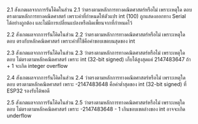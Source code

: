 2.1 สังเกตผลจากการรันโคิดในส่วน 2.1 ว่าตรงตามหลักการทางคณิตศาสตร์หรือไม่ เพราะเหตุใด
ตอบ ตรงตามหลักการทางคณิตศาสตร์ เพราะค่าที่กำหนดให้ตัวแปร int (100) ถูกแสดงออกทาง Serial ได้อย่างถูกต้อง และไม่มีการเปลี่ยนแปลงหรือผิดเพี้ยนจากที่กำหนดไว้

2.2 สังเกตผลจากการรันโคิดในส่วน 2.2 ว่าตรงตามหลักการทางคณิตศาสตร์หรือไม่ เพราะเหตุใด
ตอบ ตรงกับหลักคณิตศาสตร์ เพราะค่าที่ใช้คือค่าขอบเขตบนสุดของ int

2.3 สังเกตผลจากการรันโคิดในส่วน 2.3 ว่าตรงตามหลักการทางคณิตศาสตร์หรือไม่ เพราะเหตุใด
ตอบ ไม่ตรงตามหลักคณิตศาสตร์ เพราะ int (32-bit signed) เก็บได้สูงสุดแค่ 2147483647 ถ้า + 1 จะเกิด integer overflow

2.4 สังเกตผลจากการรันโคิดในส่วน 2.4 ว่าตรงตามหลักการทางคณิตศาสตร์หรือไม่ เพราะเหตุใด
ตอบ ตรงตามหลักคณิตศาสตร์ เพราะ -2147483648 คือค่าต่ำสุดของ int (32-bit signed) ที่ ESP32 รองรับได้พอดี

2.5 สังเกตผลจากการรันโคิดในส่วน 2.5 ว่าตรงตามหลักการทางคณิตศาสตร์หรือไม่ เพราะเหตุใด
ตอบ ไม่ตรงตามหลักคณิตศาสตร์ เพราะ -2147483648 - 1 เกินขอบเขตล่างของ int อาจจะเกิด underflow


